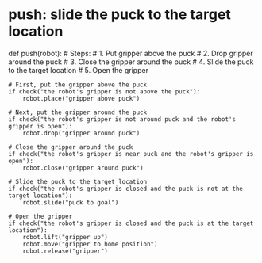 # push: slide the puck to the target location
def push(robot):
    # Steps:
    # 1. Put gripper above the puck
    # 2. Drop gripper around the puck
    # 3. Close the gripper around the puck
    # 4. Slide the puck to the target location
    # 5. Open the gripper
    
    # First, put the gripper above the puck
    if check("the robot's gripper is not above the puck"):
        robot.place("gripper above puck")
    
    # Next, put the gripper around the puck
    if check("the robot's gripper is not around puck and the robot's gripper is open"):
        robot.drop("gripper around puck")
    
    # Close the gripper around the puck
    if check("the robot's gripper is near puck and the robot's gripper is open"):
        robot.close("gripper around puck")
    
    # Slide the puck to the target location
    if check("the robot's gripper is closed and the puck is not at the target location"):
        robot.slide("puck to goal")
    
    # Open the gripper
    if check("the robot's gripper is closed and the puck is at the target location"):
        robot.lift("gripper up")
        robot.move("gripper to home position")
        robot.release("gripper")
